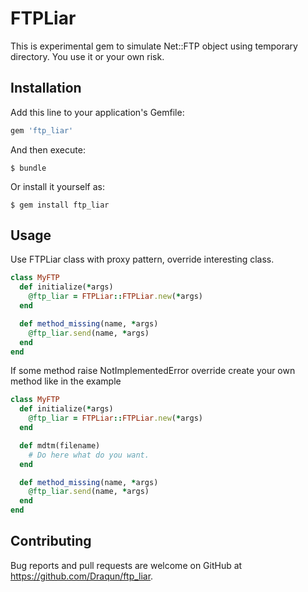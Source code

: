 # FTPLiar

This is experimental gem to simulate Net::FTP object using temporary directory. You use it or your own risk.

## Installation

Add this line to your application's Gemfile:

```ruby
gem 'ftp_liar'
```

And then execute:

    $ bundle

Or install it yourself as:

    $ gem install ftp_liar

## Usage
Use FTPLiar class with proxy pattern, override interesting class.

```ruby
class MyFTP
  def initialize(*args)
    @ftp_liar = FTPLiar::FTPLiar.new(*args)
  end

  def method_missing(name, *args)
    @ftp_liar.send(name, *args)
  end
end
```

If some method raise NotImplementedError override create your own method like in the example
```ruby
class MyFTP
  def initialize(*args)
    @ftp_liar = FTPLiar::FTPLiar.new(*args)
  end

  def mdtm(filename)
    # Do here what do you want.
  end

  def method_missing(name, *args)
    @ftp_liar.send(name, *args)
  end
end
```
## Contributing

Bug reports and pull requests are welcome on GitHub at https://github.com/Draqun/ftp_liar.
